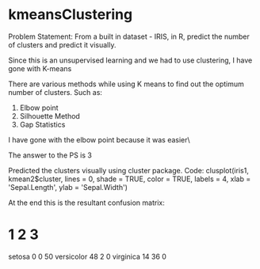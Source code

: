 # kmeansClustering

Problem Statement: From a built in dataset - IRIS, in R, predict the number of clusters and predict it visually.

Since this is an unsupervised learning and we had to use clustering, I have gone with K-means 

There are various methods while using K means to find out the optimum  number of clusters. Such as:
1. Elbow point
2. Silhouette Method
3. Gap Statistics
 
 I have gone with the elbow point because it was easier\\
 
 The answer to the PS is 3
 
 Predicted the clusters visually using cluster package.
 Code:
 clusplot(iris1, kmean2$cluster, lines = 0, shade = TRUE, color = TRUE, labels = 4, xlab = 'Sepal.Length', ylab = 'Sepal.Width')
 

 At the end this is the resultant confusion matrix:
 #             1  2  3
setosa         0  0 50
versicolor    48  2  0
virginica     14 36  0
 
